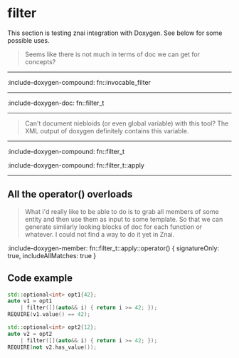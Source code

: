 # filter

This section is testing znai integration with Doxygen.
See below for some possible uses.

> Seems like there is not much in terms of doc we can get for concepts?
-----
:include-doxygen-compound: fn::invocable_filter

-----
:include-doxygen-doc: fn::filter_t

-----
> Can't document niebloids (or even global variable) with this tool? The XML output of doxygen definitely contains this variable.
<!-- :include-doxygen-compound: fn::filter -->
<!-- :include-doxygen-doc: fn::filter -->

-----
:include-doxygen-compound: fn::filter_t

:include-doxygen-compound: fn::filter_t::apply

-----
## All the operator() overloads

> What i'd really like to be able to do is to grab all members of some entity and then use them as input to some template. So that we can generate similarly looking blocks of doc for each function or whatever.
> I could not find a way to do it yet in Znai.

:include-doxygen-member: fn::filter_t::apply::operator() { signatureOnly: true, includeAllMatches: true }

## Code example

```cpp
std::optional<int> opt1{42};
auto v1 = opt1 
    | filter([](auto&& i) { return i >= 42; });
REQUIRE(v1.value() == 42);

std::optional<int> opt2{12};
auto v2 = opt2 
    | filter([](auto&& i) { return i >= 42; });
REQUIRE(not v2.has_value());
```
